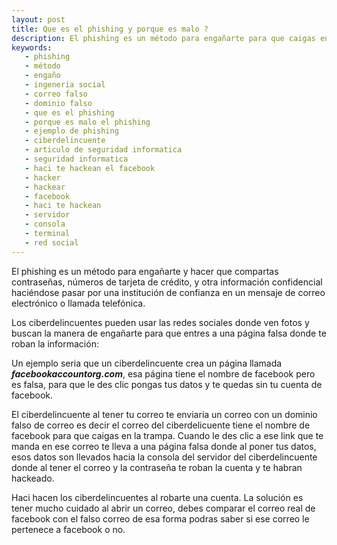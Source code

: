 ```yaml
---
layout: post
title: Que es el phishing y porque es malo ?
description: El phishing es un método para engañarte para que caigas en una trampa y esa trampa es una página falsa de una red social o del banco para que pongas tus datos y te roben la cuenta
keywords:
   - phishing
   - método
   - engaño
   - ingeneria social
   - correo falso
   - dominio falso
   - que es el phishing
   - porque es malo el phishing
   - ejemplo de phishing
   - ciberdelincuente
   - articulo de seguridad informatica
   - seguridad informatica
   - haci te hackean el facebook
   - hacker
   - hackear
   - facebook
   - haci te hackean
   - servidor
   - consola
   - terminal
   - red social
---
```


El phishing es un método para engañarte y hacer que compartas contraseñas, números de tarjeta de crédito, y otra información confidencial haciéndose pasar por una institución de confianza en un mensaje de correo electrónico o llamada telefónica.

Los ciberdelincuentes pueden usar las redes sociales donde ven fotos y buscan la manera de engañarte para que entres a una página falsa donde te roban la información:

Un ejemplo seria que un ciberdelincuente crea un página llamada ***facebookaccountorg.com***, esa página tiene el nombre de facebook pero es falsa, para que le des clic pongas tus datos y te quedas sin tu cuenta de facebook.

El ciberdelincuente al tener tu correo te enviaria un correo con un dominio falso de correo es decir el correo del ciberdelicuente tiene el nombre de facebook para que caigas en la trampa. Cuando le des clic a ese link que te manda en ese correo te lleva a una página falsa donde
al poner tus datos, esos datos son llevados hacia la consola del servidor del ciberdelincuente donde al tener el correo y la contraseña te roban la cuenta y te habran hackeado.

Haci hacen los ciberdelincuentes al robarte una cuenta. La solución es tener mucho cuidado al abrir un correo, debes comparar el correo real de facebook con el falso correo de esa forma podras saber si ese correo le pertenece a facebook o no.
